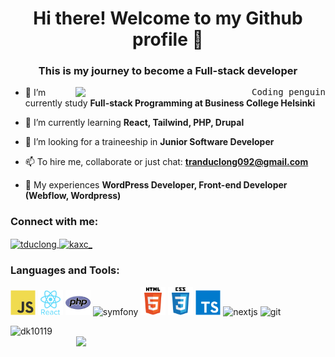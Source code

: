 <h1 align="center">Hi there! Welcome to my Github profile 👋</h1>
<h3 align="center">This is my journey to become a Full-stack developer</h3>
<kbd align="right">
    <img align="right" width="400" src="https://media1.giphy.com/media/v1.Y2lkPTc5MGI3NjExY2NyMG01eWo2bWs4azVpZDZpazZqbzhvdXFwNGppZ2szcXl4Y2J1aCZlcD12MV9pbnRlcm5hbF9naWZfYnlfaWQmY3Q9Zw/QDjpIL6oNCVZ4qzGs7/giphy.gif" alt="Coding penguin">
</kbd>

- 🔭 I’m currently study **Full-stack Programming at Business College Helsinki**

- 🌱 I’m currently learning **React, Tailwind, PHP, Drupal**

- 🤝 I’m looking for a traineeship in **Junior Software Developer**

- 📫 To hire me, collaborate or just chat: **tranduclong092@gmail.com**

- 📄 My experiences **WordPress Developer, Front-end Developer (Webflow, Wordpress)**

<h3 align="left">Connect with me:</h3>
<p align="left">
    <a href="https://linkedin.com/in/tduclong" target="blank">
        <img align="center" src="https://upload.wikimedia.org/wikipedia/commons/thumb/8/81/LinkedIn_icon.svg/2048px-LinkedIn_icon.svg.png" alt="tduclong" height="30" width="30" />
    </a>
    <a href="https://discord.gg/kaxc_" target="blank">
        <img align="center" src="https://raw.githubusercontent.com/rahuldkjain/github-profile-readme-generator/master/src/images/icons/Social/discord.svg" alt="kaxc_" height="40" width="50" />
    </a>
</p>

<h3 align="left">Languages and Tools:</h3>
<p align="left">
    <img src="https://raw.githubusercontent.com/devicons/devicon/master/icons/javascript/javascript-original.svg" alt="javascript" width="40" height="40"/>
    <img src="https://raw.githubusercontent.com/devicons/devicon/master/icons/react/react-original-wordmark.svg" alt="react" width="40" height="40"/>
    <img src="https://raw.githubusercontent.com/devicons/devicon/master/icons/php/php-original.svg" alt="php" width="40" height="40"/>
    <img src="https://symfony.com/logos/symfony_black_03.svg" alt="symfony" width="40" height="40"/>
    <img src="https://raw.githubusercontent.com/devicons/devicon/master/icons/html5/html5-original-wordmark.svg" alt="html5" width="40" height="45"/>
    <img src="https://raw.githubusercontent.com/devicons/devicon/master/icons/css3/css3-original-wordmark.svg" alt="css3" width="40" height="45"/>
    <img src="https://raw.githubusercontent.com/devicons/devicon/master/icons/typescript/typescript-original.svg" alt="typescript" width="40" height="40"/>
    <img src="https://testrigor.com/wp-content/uploads/2023/04/nextjs-logo-square.png" alt="nextjs" width="40" height="40"/>
    <img src="https://www.vectorlogo.zone/logos/git-scm/git-scm-icon.svg" alt="git" width="40" height="40"/>
</p>

<p>
    <img align="left" src="https://github-readme-stats.vercel.app/api/top-langs?username=dk10119&show_icons=true&locale=en&layout=compact" alt="dk10119" width="407" />
</p>

<p>
      <img align="right" src="https://github.r2v.ch/codewars?user=dk10119&hide_clan=true&top_languages=true&stroke=%23e4e2e2&theme=gradient_purple_light_by_level" width="399"/>
</p>
